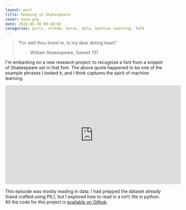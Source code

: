 ```yaml
---
layout: post
title: Reading in Shakespeare
cover: none.png
date: 2016-05-30 09:20:02  
categories: posts, stream, keras, data, machine learning, fwtk
---
```


> "For well thou know'st, to my dear doting heart"
> > William Shakespeare, Sonnet 131

I'm embarking on a new research project: to recognize a font from a snippet of Shakespeare set in that font.  The above quote happened to be one of the example phrases I looked it, and I think captures the spirit of machine learning.

<iframe width="560" height="315" src="https://www.youtube.com/embed/-VhDjjzvAiE" frameborder="0"> </iframe>

This episode was mostly reading in data.  I had prepped the dataset already (hand crafted using PIL), but I explored how to read in a `hdf5` file in python.  All the code for this project is [available on Github](https://github.com/dvbuntu/for_well_thou_kn).
